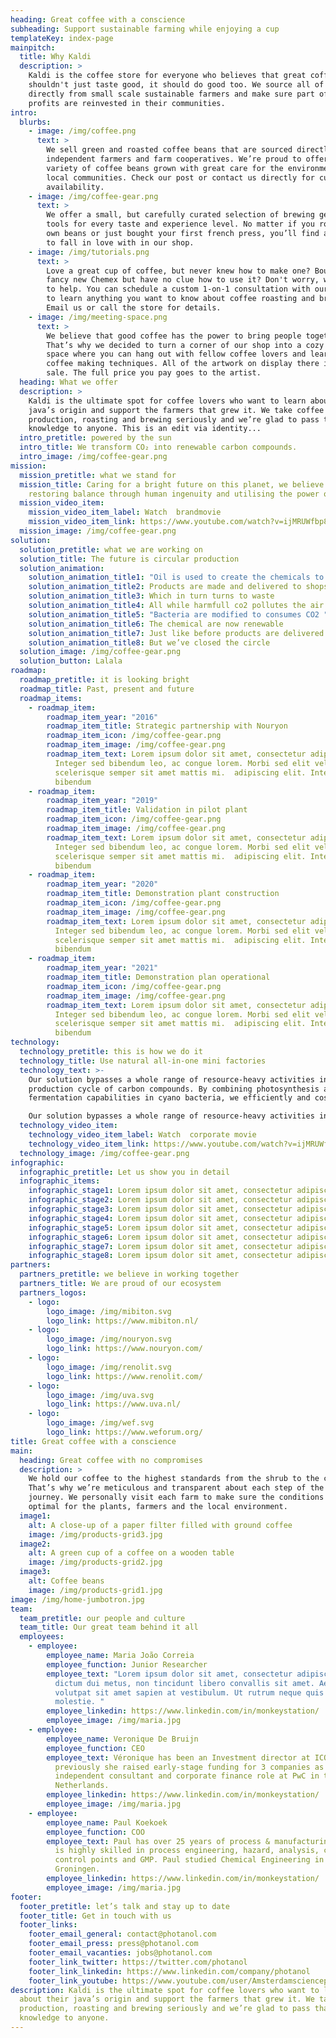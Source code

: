 ```yaml
---
heading: Great coffee with a conscience
subheading: Support sustainable farming while enjoying a cup
templateKey: index-page
mainpitch:
  title: Why Kaldi
  description: >
    Kaldi is the coffee store for everyone who believes that great coffee
    shouldn't just taste good, it should do good too. We source all of our beans
    directly from small scale sustainable farmers and make sure part of the
    profits are reinvested in their communities.
intro:
  blurbs:
    - image: /img/coffee.png
      text: >
        We sell green and roasted coffee beans that are sourced directly from
        independent farmers and farm cooperatives. We’re proud to offer a
        variety of coffee beans grown with great care for the environment and
        local communities. Check our post or contact us directly for current
        availability.
    - image: /img/coffee-gear.png
      text: >
        We offer a small, but carefully curated selection of brewing gear and
        tools for every taste and experience level. No matter if you roast your
        own beans or just bought your first french press, you’ll find a gadget
        to fall in love with in our shop.
    - image: /img/tutorials.png
      text: >
        Love a great cup of coffee, but never knew how to make one? Bought a
        fancy new Chemex but have no clue how to use it? Don't worry, we’re here
        to help. You can schedule a custom 1-on-1 consultation with our baristas
        to learn anything you want to know about coffee roasting and brewing.
        Email us or call the store for details.
    - image: /img/meeting-space.png
      text: >
        We believe that good coffee has the power to bring people together.
        That’s why we decided to turn a corner of our shop into a cozy meeting
        space where you can hang out with fellow coffee lovers and learn about
        coffee making techniques. All of the artwork on display there is for
        sale. The full price you pay goes to the artist.
  heading: What we offer
  description: >
    Kaldi is the ultimate spot for coffee lovers who want to learn about their
    java’s origin and support the farmers that grew it. We take coffee
    production, roasting and brewing seriously and we’re glad to pass that
    knowledge to anyone. This is an edit via identity...
  intro_pretitle: powered by the sun
  intro_title: We transform CO₂ into renewable carbon compounds.
  intro_image: /img/coffee-gear.png
mission:
  mission_pretitle: what we stand for
  mission_title: Caring for a bright future on this planet, we believe in
    restoring balance through human ingenuity and utilising the power of nature.
  mission_video_item:
    mission_video_item_label: Watch  brandmovie
    mission_video_item_link: https://www.youtube.com/watch?v=ijMRUWfbp88
  mission_image: /img/coffee-gear.png
solution:
  solution_pretitle: what we are working on
  solution_title: The future is circular production
  solution_animation:
    solution_animation_title1: "Oil is used to create the chemicals to create products "
    solution_animation_title2: Products are made and delivered to shops
    solution_animation_title3: Which in turn turns to waste
    solution_animation_title4: All while harmfull co2 pollutes the air
    solution_animation_title5: "Bacteria are modified to consumes CO2 "
    solution_animation_title6: The chemical are now renewable
    solution_animation_title7: Just like before products are delivered
    solution_animation_title8: But we’ve closed the circle
  solution_image: /img/coffee-gear.png
  solution_button: Lalala
roadmap:
  roadmap_pretitle: it is looking bright
  roadmap_title: Past, present and future
  roadmap_items:
    - roadmap_item:
        roadmap_item_year: "2016"
        roadmap_item_title: Strategic partnership with Nouryon
        roadmap_item_icon: /img/coffee-gear.png
        roadmap_item_image: /img/coffee-gear.png
        roadmap_item_text: Lorem ipsum dolor sit amet, consectetur adipiscing elit.
          Integer sed bibendum leo, ac congue lorem. Morbi sed elit vel nibh
          scelerisque semper sit amet mattis mi.  adipiscing elit. Integer sed
          bibendum
    - roadmap_item:
        roadmap_item_year: "2019"
        roadmap_item_title: Validation in pilot plant
        roadmap_item_icon: /img/coffee-gear.png
        roadmap_item_image: /img/coffee-gear.png
        roadmap_item_text: Lorem ipsum dolor sit amet, consectetur adipiscing elit.
          Integer sed bibendum leo, ac congue lorem. Morbi sed elit vel nibh
          scelerisque semper sit amet mattis mi.  adipiscing elit. Integer sed
          bibendum
    - roadmap_item:
        roadmap_item_year: "2020"
        roadmap_item_title: Demonstration plant construction
        roadmap_item_icon: /img/coffee-gear.png
        roadmap_item_image: /img/coffee-gear.png
        roadmap_item_text: Lorem ipsum dolor sit amet, consectetur adipiscing elit.
          Integer sed bibendum leo, ac congue lorem. Morbi sed elit vel nibh
          scelerisque semper sit amet mattis mi.  adipiscing elit. Integer sed
          bibendum
    - roadmap_item:
        roadmap_item_year: "2021"
        roadmap_item_title: Demonstration plan operational
        roadmap_item_icon: /img/coffee-gear.png
        roadmap_item_image: /img/coffee-gear.png
        roadmap_item_text: Lorem ipsum dolor sit amet, consectetur adipiscing elit.
          Integer sed bibendum leo, ac congue lorem. Morbi sed elit vel nibh
          scelerisque semper sit amet mattis mi.  adipiscing elit. Integer sed
          bibendum
technology:
  technology_pretitle: this is how we do it
  technology_title: Use natural all-in-one mini factories
  technology_text: >-
    Our solution bypasses a whole range of resource-heavy activities in the
    production cycle of carbon compounds. By combining photosynthesis and
    fermentation capabilities in cyano bacteria, we efficiently and cost. 

    Our solution bypasses a whole range of resource-heavy activities in the production cycle of carbon compounds. 
  technology_video_item:
    technology_video_item_label: Watch  corporate movie
    technology_video_item_link: https://www.youtube.com/watch?v=ijMRUWfbp88
  technology_image: /img/coffee-gear.png
infographic:
  infographic_pretitle: Let us show you in detail
  infographic_items:
    infographic_stage1: Lorem ipsum dolor sit amet, consectetur adipiscing elit.
    infographic_stage2: Lorem ipsum dolor sit amet, consectetur adipiscing elit.
    infographic_stage3: Lorem ipsum dolor sit amet, consectetur adipiscing elit.
    infographic_stage4: Lorem ipsum dolor sit amet, consectetur adipiscing elit.
    infographic_stage5: Lorem ipsum dolor sit amet, consectetur adipiscing elit.
    infographic_stage6: Lorem ipsum dolor sit amet, consectetur adipiscing elit.
    infographic_stage7: Lorem ipsum dolor sit amet, consectetur adipiscing elit.
    infographic_stage8: Lorem ipsum dolor sit amet, consectetur adipiscing elit.
partners:
  partners_pretitle: we believe in working together
  partners_title: We are proud of our ecosystem
  partners_logos:
    - logo:
        logo_image: /img/mibiton.svg
        logo_link: https://www.mibiton.nl/
    - logo:
        logo_image: /img/nouryon.svg
        logo_link: https://www.nouryon.com/
    - logo:
        logo_image: /img/renolit.svg
        logo_link: https://www.renolit.com/
    - logo:
        logo_image: /img/uva.svg
        logo_link: https://www.uva.nl/
    - logo:
        logo_image: /img/wef.svg
        logo_link: https://www.weforum.org/
title: Great coffee with a conscience
main:
  heading: Great coffee with no compromises
  description: >
    We hold our coffee to the highest standards from the shrub to the cup.
    That’s why we’re meticulous and transparent about each step of the coffee’s
    journey. We personally visit each farm to make sure the conditions are
    optimal for the plants, farmers and the local environment.
  image1:
    alt: A close-up of a paper filter filled with ground coffee
    image: /img/products-grid3.jpg
  image2:
    alt: A green cup of a coffee on a wooden table
    image: /img/products-grid2.jpg
  image3:
    alt: Coffee beans
    image: /img/products-grid1.jpg
image: /img/home-jumbotron.jpg
team:
  team_pretitle: our people and culture
  team_title: Our great team behind it all
  employees:
    - employee:
        employee_name: Maria João Correia
        employee_function: Junior Researcher
        employee_text: "Lorem ipsum dolor sit amet, consectetur adipiscing elit. Proin
          dictum dui metus, non tincidunt libero convallis sit amet. Aenean
          volutpat sit amet sapien at vestibulum. Ut rutrum neque quis imperdiet
          molestie. "
        employee_linkedin: https://www.linkedin.com/in/monkeystation/
        employee_image: /img/maria.jpg
    - employee:
        employee_name: Veronique De Bruijn
        employee_function: CEO
        employee_text: Véronique has been an Investment director at ICOS Capital,
          previously she raised early-stage funding for 3 companies as an
          independent consultant and corporate finance role at PwC in the
          Netherlands.
        employee_linkedin: https://www.linkedin.com/in/monkeystation/
        employee_image: /img/maria.jpg
    - employee:
        employee_name: Paul Koekoek
        employee_function: COO
        employee_text: Paul has over 25 years of process & manufacturing experience and
          is highly skilled in process engineering, hazard, analysis, critical
          control points and GMP. Paul studied Chemical Engineering in
          Groningen.
        employee_linkedin: https://www.linkedin.com/in/monkeystation/
        employee_image: /img/maria.jpg
footer:
  footer_pretitle: let’s talk and stay up to date
  footer_title: Get in touch with us
  footer_links:
    footer_email_general: contact@photanol.com
    footer_email_press: press@photanol.com
    footer_email_vacanties: jobs@photanol.com
    footer_link_twitter: https://twitter.com/photanol
    footer_link_linkedin: https://www.linkedin.com/company/photanol
    footer_link_youtube: https://www.youtube.com/user/Amsterdamsciencepark
description: Kaldi is the ultimate spot for coffee lovers who want to learn
  about their java’s origin and support the farmers that grew it. We take coffee
  production, roasting and brewing seriously and we’re glad to pass that
  knowledge to anyone.
---
```

